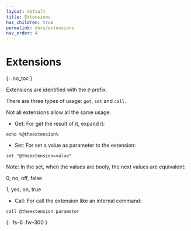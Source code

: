 ```yaml
---
layout: default
title: Extensions
has_children: true
permalink: docs/extensions
nav_order: 4
---
```


# Extensions
{: .no_toc }

Extensions are identified with the `@` prefix.

There are three types of usage: `get`, `set` and `call`.

Not all extensions allow all the same usage.

- Get: For get the result of it, expand it:

```
echo %@theextension%
```

- Set: For set a value as parameter to the extension:

```
set "@theextension=value"
```

Note: In the set, when the values are booly, the next values are equivalent:

0, no, off, false

1, yes, on, true

- Call: For call the extension like an internal command:

```
call @theextension parameter
```

{: .fs-6 .fw-300 }
